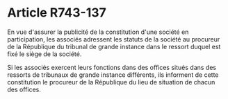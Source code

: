 # Article R743-137

En vue d'assurer la publicité de la constitution d'une société en participation, les associés adressent les statuts de la société au procureur de la République du tribunal de grande instance dans le ressort duquel est fixé le siège de la société.

Si les associés exercent leurs fonctions dans des offices situés dans des ressorts de tribunaux de grande instance différents, ils informent de cette constitution le procureur de la République du lieu de situation de chacun des offices.
